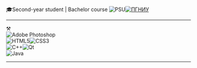 🎓Second-year student | Bachelor course ![PSU](https://www.psu.ru/)[![ПГНИУ](https://img.shields.io/badge/ПГНИУ-PSU.ru-005baa?style=for-the-badge&logo=data:image/svg+xml;base64,PHN2ZyB3aWR0aD0iMjQiIGhlaWdodD0iMjQiIHZpZXdCb3g9IjAgMCAyNCAyNCIgZmlsbD0id2hpdGUiIHhtbG5zPSJodHRwOi8vd3d3LnczLm9yZy8yMDAwL3N2ZyI+PHBhdGggZD0iTTEyIDIuNUM2LjcxNSA0LjMyNSA0LjAyIDguNjk1IDQuMDIgMTIuMjVDNC4wMiAxNiAxMC4yIDE4LjUgMTIgMjAuNUMxNC4wMiAxOCAxOS45OSA2IDEyIDIuNVoiLz48L3N2Zz4=)](https://www.psu.ru)

----------------------------------------------------------------------------------------------------
<h>⚒️</h><br>
  ![Adobe Photoshop](https://img.shields.io/badge/Adobe%20Photoshop-%2331A8FF.svg?style=for-the-badge&logo=adobephotoshop&logoColor=white)<br>
  ![HTML5](https://img.shields.io/badge/HTML5-%23E34F26.svg?style=for-the-badge&logo=html5&logoColor=white)![CSS3](https://img.shields.io/badge/CSS3-%231572B6.svg?style=for-the-badge&logo=css3&logoColor=white)<br>
  ![C++](https://img.shields.io/badge/C++-%2300599C.svg?style=for-the-badge&logo=c%2B%2B&logoColor=white)![Qt](https://img.shields.io/badge/Qt-%23217346.svg?style=for-the-badge&logo=Qt&logoColor=white)<br>
  ![Java](https://img.shields.io/badge/Java-%23ED8B00.svg?style=for-the-badge&logo=openjdk&logoColor=white)
______________________________________________________________________________________________________
